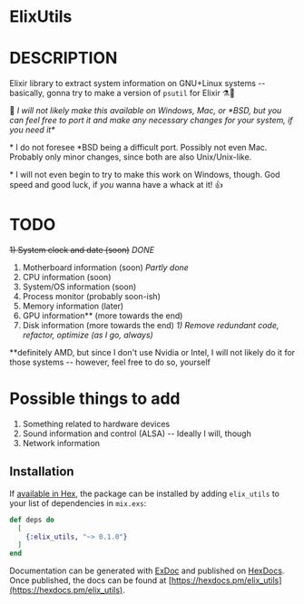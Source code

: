 # ElixUtils

# DESCRIPTION
Elixir library to extract system information on GNU+Linux systems -- basically, gonna try to make a version of ``psutil`` for Elixir ⚗🐧

🚩 _I will not likely make this available on Windows, Mac, or \*BSD, but you can feel free to port it and make any necessary changes for your system, if you need it\*_

\* I do not foresee \*BSD being a difficult port. Possibly not even Mac. Probably only minor changes, since both are also Unix/Unix-like.

\* I will not even begin to try to make this work on Windows, though. God speed and good luck, if _you_ wanna have a whack at it! 👍

# TODO
~~1) System clock and date (soon)~~ *DONE*
1) Motherboard information (soon) *Partly done*
1) CPU information (soon)
1) System/OS information (soon)
1) Process monitor (probably soon-ish)
1) Memory information (later)
1) GPU information** (more towards the end)
1) Disk information (more towards the end)
_1) Remove redundant code, refactor, optimize (as I go, always)_

**definitely AMD, but since I don't use Nvidia or Intel, I will not likely do it for those systems -- however, feel free to do so, yourself

# Possible things to add
1) Something related to hardware devices
1) Sound information and control (ALSA) -- Ideally I will, though
1) Network information

## Installation

If [available in Hex](https://hex.pm/docs/publish), the package can be installed
by adding `elix_utils` to your list of dependencies in `mix.exs`:

```elixir
def deps do
  [
    {:elix_utils, "~> 0.1.0"}
  ]
end
```

Documentation can be generated with [ExDoc](https://github.com/elixir-lang/ex_doc)
and published on [HexDocs](https://hexdocs.pm). Once published, the docs can
be found at [https://hexdocs.pm/elix_utils](https://hexdocs.pm/elix_utils).

